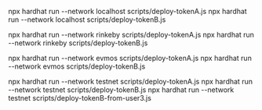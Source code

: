 npx hardhat run --network localhost scripts/deploy-tokenA.js
npx hardhat run --network localhost scripts/deploy-tokenB.js

npx hardhat run --network rinkeby scripts/deploy-tokenA.js
npx hardhat run --network rinkeby scripts/deploy-tokenB.js

npx hardhat run --network evmos scripts/deploy-tokenA.js
npx hardhat run --network evmos scripts/deploy-tokenB.js

npx hardhat run --network testnet scripts/deploy-tokenA.js
npx hardhat run --network testnet scripts/deploy-tokenB.js
npx hardhat run --network testnet scripts/deploy-tokenB-from-user3.js

